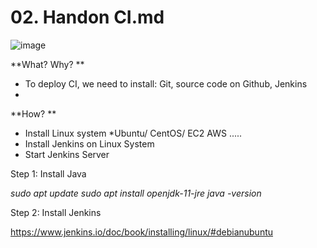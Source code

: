 # 02. Handon CI.md

![image](https://user-images.githubusercontent.com/25337881/195131745-df81cb49-4509-4e7a-8900-704d7792b26f.png)


**What? Why? **

- To deploy CI, we need to install: Git, source code on Github, Jenkins
- 


**How? **
- Install Linux system *Ubuntu/ CentOS/ EC2 AWS .....
- Install Jenkins on Linux System
- Start Jenkins Server


Step 1: Install Java

_sudo apt update
sudo apt install openjdk-11-jre
java -version_

Step 2:  Install Jenkins

https://www.jenkins.io/doc/book/installing/linux/#debianubuntu








